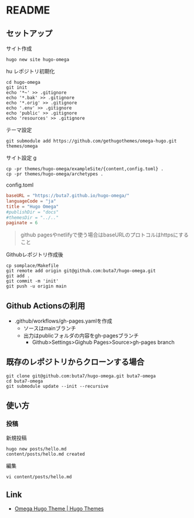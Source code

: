 # README

## セットアップ

サイト作成

```shell
hugo new site hugo-omega
```
hu
レポジトリ初期化

```shell
cd hugo-omega
git init
echo '*~' >> .gitignore
echo '*.bak' >> .gitignore
echo '*.orig' >> .gitignore
echo '.env' >> .gitignore
echo 'public' >> .gitignore
echo 'resources' >> .gitignore
```

テーマ設定

```shell
git submodule add https://github.com/gethugothemes/omega-hugo.git themes/omega
```

サイト設定
g
```shell
cp -pr themes/hugo-omega/exampleSite/{content,config.toml} .
cp -pr themes/hugo-omega/archetypes .
```

config.toml

```toml
baseURL = "https://buta7.github.io/hugo-omega/"
languageCode = "ja"
title = "Hugo Omega"
#publishDir = "docs"
#themesDir = "../.."
paginate = 6
```

> github pagesやnetlifyで使う場合はbaseURLのプロトコルはhttpsにすること

Githubレポジトリ作成後

```shell
cp somplace/Makefile
git remote add origin git@github.com:buta7/hugo-omega.git
git add .
git commit -m 'init'
git push -u origin main
```

## Github Actionsの利用

* .github/workflows/gh-pages.yamlを作成
    * ソースはmainブランチ
    * 出力はpublicフォルダの内容をgh-pagesブランチ
        * Github>Settings>Gighub Pages>Source>gh-pages branch

## 既存のレポジトリからクローンする場合

```shell
git clone git@github.com:buta7/hugo-omega.git buta7-omega
cd buta7-omega
git submodule update --init --recursive
```

## 使い方

### 投稿

新規投稿

```shell
hugo new posts/hello.md
content/posts/hello.md created
```

編集

```shell
vi content/posts/hello.md
```

## Link

* [Omega Hugo Theme \| Hugo Themes](https://themes.gohugo.io/omega-hugo-theme/)
